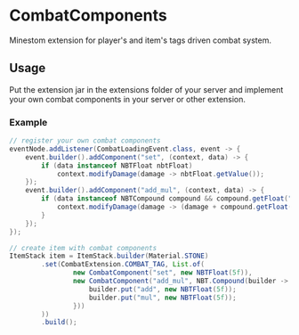 # CombatComponents
Minestom extension for player's and item's tags driven combat system.


## Usage
Put the extension jar in the extensions folder of your server and implement your own combat components in your server or other extension.

### Example
```java
// register your own combat components
eventNode.addListener(CombatLoadingEvent.class, event -> {
    event.builder().addComponent("set", (context, data) -> {
        if (data instanceof NBTFloat nbtFloat)
            context.modifyDamage(damage -> nbtFloat.getValue());
    });
    event.builder().addComponent("add_mul", (context, data) -> {
        if (data instanceof NBTCompound compound && compound.getFloat("add") != null && compound.getFloat("mul") != null) {
            context.modifyDamage(damage -> (damage + compound.getFloat("add")) * compound.getFloat("mul"));
        }
    });
});

// create item with combat components
ItemStack item = ItemStack.builder(Material.STONE)
        .set(CombatExtension.COMBAT_TAG, List.of(
                new CombatComponent("set", new NBTFloat(5f)),
                new CombatComponent("add_mul", NBT.Compound(builder -> {
                    builder.put("add", new NBTFloat(5f));
                    builder.put("mul", new NBTFloat(5f));
                }))
        ))
        .build();
```